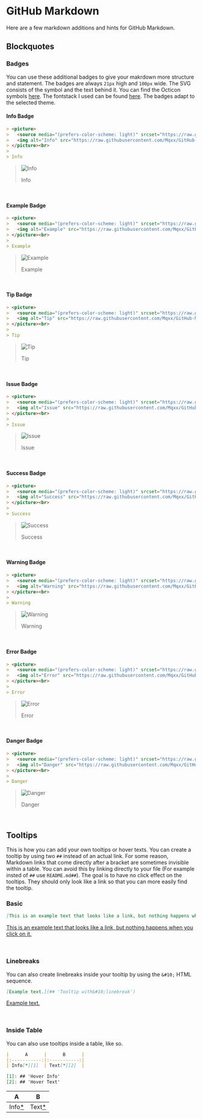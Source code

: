 # GitHub Markdown

Here are a few markdown additions and hints for GitHub Markdown.

## Blockquotes

### Badges

You can use these additional badges to give your makrdown more structure and statement. The badges are always `21px` high and `100px` wide. The SVG consists of the symbol and the text behind it. You can find the Octicon symbols [here](https://primer.style/octicons/). The fontstack I used can be found [here](https://primer.style/design/foundations/typography#font-stack). The badges adapt to the selected theme.

#### Info Badge

```markdown
> <picture>
>   <source media="(prefers-color-scheme: light)" srcset="https://raw.githubusercontent.com/Mqxx/GitHub-Markdown/main/blockquotes/badge/light-theme/info.svg">
>   <img alt="Info" src="https://raw.githubusercontent.com/Mqxx/GitHub-Markdown/main/blockquotes/badge/dark-theme/info.svg">
> </picture><br>
>
> Info
```
> <picture>
>   <source media="(prefers-color-scheme: light)" srcset="https://raw.githubusercontent.com/Mqxx/GitHub-Markdown/main/blockquotes/badge/light-theme/info.svg">
>   <img alt="Info" src="https://raw.githubusercontent.com/Mqxx/GitHub-Markdown/main/blockquotes/badge/dark-theme/info.svg">
> </picture><br>
>
> Info

<br>

#### Example Badge

```markdown
> <picture>
>   <source media="(prefers-color-scheme: light)" srcset="https://raw.githubusercontent.com/Mqxx/GitHub-Markdown/main/blockquotes/badge/light-theme/example.svg">
>   <img alt="Example" src="https://raw.githubusercontent.com/Mqxx/GitHub-Markdown/main/blockquotes/badge/dark-theme/example.svg">
> </picture><br>
>
> Example
```
> <picture>
>   <source media="(prefers-color-scheme: light)" srcset="https://raw.githubusercontent.com/Mqxx/GitHub-Markdown/main/blockquotes/badge/light-theme/example.svg">
>   <img alt="Example" src="https://raw.githubusercontent.com/Mqxx/GitHub-Markdown/main/blockquotes/badge/dark-theme/example.svg">
> </picture><br>
>
> Example

<br>

#### Tip Badge

```markdown
> <picture>
>   <source media="(prefers-color-scheme: light)" srcset="https://raw.githubusercontent.com/Mqxx/GitHub-Markdown/main/blockquotes/badge/light-theme/tip.svg">
>   <img alt="Tip" src="https://raw.githubusercontent.com/Mqxx/GitHub-Markdown/main/blockquotes/badge/dark-theme/tip.svg">
> </picture><br>
>
> Tip
```
> <picture>
>   <source media="(prefers-color-scheme: light)" srcset="https://raw.githubusercontent.com/Mqxx/GitHub-Markdown/main/blockquotes/badge/light-theme/tip.svg">
>   <img alt="Tip" src="https://raw.githubusercontent.com/Mqxx/GitHub-Markdown/main/blockquotes/badge/dark-theme/tip.svg">
> </picture><br>
>
> Tip

<br>

#### Issue Badge

```markdown
> <picture>
>   <source media="(prefers-color-scheme: light)" srcset="https://raw.githubusercontent.com/Mqxx/GitHub-Markdown/main/blockquotes/badge/light-theme/issue.svg">
>   <img alt="Issue" src="https://raw.githubusercontent.com/Mqxx/GitHub-Markdown/main/blockquotes/badge/dark-theme/issue.svg">
> </picture><br>
>
> Issue
```
> <picture>
>   <source media="(prefers-color-scheme: light)" srcset="https://raw.githubusercontent.com/Mqxx/GitHub-Markdown/main/blockquotes/badge/light-theme/issue.svg">
>   <img alt="Issue" src="https://raw.githubusercontent.com/Mqxx/GitHub-Markdown/main/blockquotes/badge/dark-theme/issue.svg">
> </picture><br>
>
> Issue

<br>

#### Success Badge

```markdown
> <picture>
>   <source media="(prefers-color-scheme: light)" srcset="https://raw.githubusercontent.com/Mqxx/GitHub-Markdown/main/blockquotes/badge/light-theme/success.svg">
>   <img alt="Success" src="https://raw.githubusercontent.com/Mqxx/GitHub-Markdown/main/blockquotes/badge/dark-theme/success.svg">
> </picture><br>
>
> Success
```
> <picture>
>   <source media="(prefers-color-scheme: light)" srcset="https://raw.githubusercontent.com/Mqxx/GitHub-Markdown/main/blockquotes/badge/light-theme/success.svg">
>   <img alt="Success" src="https://raw.githubusercontent.com/Mqxx/GitHub-Markdown/main/blockquotes/badge/dark-theme/success.svg">
> </picture><br>
>
> Success

<br>

#### Warning Badge

```markdown
> <picture>
>   <source media="(prefers-color-scheme: light)" srcset="https://raw.githubusercontent.com/Mqxx/GitHub-Markdown/main/blockquotes/badge/light-theme/warning.svg">
>   <img alt="Warning" src="https://raw.githubusercontent.com/Mqxx/GitHub-Markdown/main/blockquotes/badge/dark-theme/warning.svg">
> </picture><br>
>
> Warning
```
> <picture>
>   <source media="(prefers-color-scheme: light)" srcset="https://raw.githubusercontent.com/Mqxx/GitHub-Markdown/main/blockquotes/badge/light-theme/warning.svg">
>   <img alt="Warning" src="https://raw.githubusercontent.com/Mqxx/GitHub-Markdown/main/blockquotes/badge/dark-theme/warning.svg">
> </picture><br>
>
> Warning

<br>

#### Error Badge

```markdown
> <picture>
>   <source media="(prefers-color-scheme: light)" srcset="https://raw.githubusercontent.com/Mqxx/GitHub-Markdown/main/blockquotes/badge/light-theme/error.svg">
>   <img alt="Error" src="https://raw.githubusercontent.com/Mqxx/GitHub-Markdown/main/blockquotes/badge/dark-theme/error.svg">
> </picture><br>
>
> Error
```
> <picture>
>   <source media="(prefers-color-scheme: light)" srcset="https://raw.githubusercontent.com/Mqxx/GitHub-Markdown/main/blockquotes/badge/light-theme/error.svg">
>   <img alt="Error" src="https://raw.githubusercontent.com/Mqxx/GitHub-Markdown/main/blockquotes/badge/dark-theme/error.svg">
> </picture><br>
>
> Error

<br>

#### Danger Badge

```markdown
> <picture>
>   <source media="(prefers-color-scheme: light)" srcset="https://raw.githubusercontent.com/Mqxx/GitHub-Markdown/main/blockquotes/badge/light-theme/danger.svg">
>   <img alt="Danger" src="https://raw.githubusercontent.com/Mqxx/GitHub-Markdown/main/blockquotes/badge/dark-theme/danger.svg">
> </picture><br>
>
> Danger
```
> <picture>
>   <source media="(prefers-color-scheme: light)" srcset="https://raw.githubusercontent.com/Mqxx/GitHub-Markdown/main/blockquotes/badge/light-theme/danger.svg">
>   <img alt="Danger" src="https://raw.githubusercontent.com/Mqxx/GitHub-Markdown/main/blockquotes/badge/dark-theme/danger.svg">
> </picture><br>
>
> Danger

<br>

## Tooltips

This is how you can add your own tooltips or hover texts. You can create a tooltip by using two `##` instead of an actual link. For some reason, Markdown links that come directly after a bracket are sometimes invisible within a table. You can avoid this by linking directly to your file (For example insted of `##` use `README.md##`). The goal is to have no click effect on the tooltips. They should only look like a link so that you can more easily find the tooltip.

### Basic
```markdown
[This is an example text that looks like a link, but nothing happens when you click on it.](## 'And this is the hover text.')
```
[This is an example text that looks like a link, but nothing happens when you click on it.](## 'And this is the hover text.')

<br>

### Linebreaks

You can also create linebreaks inside your tooltip by using the `&#10;` HTML sequence.

```markdown
[Example text.](## 'Tooltip with&#10;linebreak')
```
[Example text.](## 'Tooltip with&#10;linebreak')

<br>

### Inside Table

You can also use tooltips inside a table, like so.

```markdown
|      A      |      B      |
|:-----------:|:-----------:|
| Info[*][1]  | Text[*][2]  |

[1]: ## 'Hover Info'
[2]: ## 'Hover Text'

```

|      A      |      B      |
|:-----------:|:-----------:|
| Info[*][1]  | Text[*][2]  |

[1]: ## 'Hover Info'
[2]: ## 'Hover Text'


<br>
<br>
<br>


